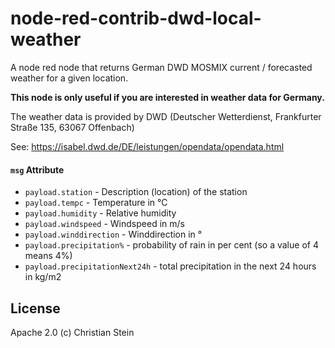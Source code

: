 # node-red-contrib-dwd-local-weather

A node red node that returns German DWD MOSMIX current / forecasted weather for a given location.

__This node is only useful if you are interested in weather data for Germany.__

The weather data is provided by DWD (Deutscher Wetterdienst, Frankfurter Straße 135, 63067 Offenbach)

See: https://isabel.dwd.de/DE/leistungen/opendata/opendata.html

#### `msg` Attribute

* `payload.station` - Description (location) of the station
* `payload.tempc` - Temperature in °C
* `payload.humidity` -  Relative humidity
* `payload.windspeed` - Windspeed in m/s
* `payload.winddirection` - Winddirection in °
* `payload.precipitation%` - probability of rain in per cent (so a value of 4 means 4%)
* `payload.precipitationNext24h` - total precipitation in the next 24 hours in kg/m2

## License

Apache 2.0 (c) Christian Stein